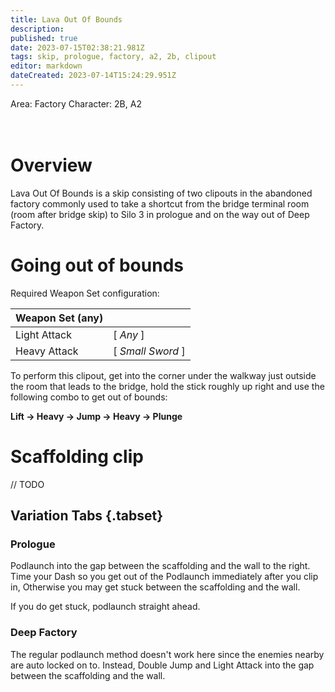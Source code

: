 ```yaml
---
title: Lava Out Of Bounds
description: 
published: true
date: 2023-07-15T02:38:21.981Z
tags: skip, prologue, factory, a2, 2b, clipout
editor: markdown
dateCreated: 2023-07-14T15:24:29.951Z
---
```


Area: Factory
Character: 2B, A2
<br>
<br>
<br>

# Overview
Lava Out Of Bounds is a skip consisting of two clipouts in the abandoned factory commonly used to take a shortcut from the bridge terminal room (room after bridge skip) to Silo 3 in prologue and on the way out of Deep Factory.
# Going out of bounds

Required Weapon Set configuration: 

| Weapon Set (any) | |
| ----------- | ----------- |
| Light Attack | [ *Any* ] |
| Heavy Attack | [ *Small Sword* ] |

To perform this clipout, get into the corner under the walkway just outside the room that leads to the bridge, hold the stick roughly up right and use the following combo to get out of bounds:

**Lift &rarr; Heavy &rarr; Jump &rarr; Heavy &rarr; Plunge**

# Scaffolding clip
// TODO

## Variation Tabs {.tabset}
### Prologue
Podlaunch into the gap between the scaffolding and the wall to the right. Time your Dash so you get out of the Podlaunch immediately after you clip in, Otherwise you may get stuck between the scaffolding and the wall.

If you do get stuck, podlaunch straight ahead.
### Deep Factory
The regular podlaunch method doesn't work here since the enemies nearby are auto locked on to. Instead, Double Jump and Light Attack into the gap between the scaffolding and the wall.